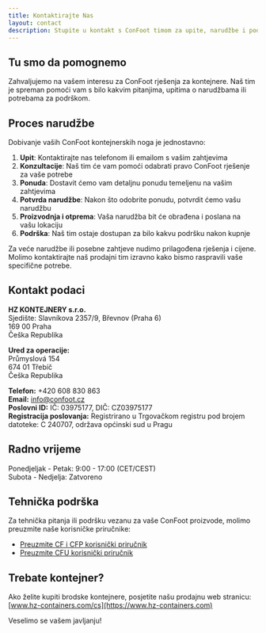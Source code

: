 ```yaml
---
title: Kontaktirajte Nas
layout: contact
description: Stupite u kontakt s ConFoot timom za upite, narudžbe i podršku.
---
```


## Tu smo da pomognemo

Zahvaljujemo na vašem interesu za ConFoot rješenja za kontejnere. Naš tim je spreman pomoći vam s bilo kakvim pitanjima, upitima o narudžbama ili potrebama za podrškom.

## Proces narudžbe

Dobivanje vaših ConFoot kontejnerskih noga je jednostavno:

1. **Upit**: Kontaktirajte nas telefonom ili emailom s vašim zahtjevima
2. **Konzultacije**: Naš tim će vam pomoći odabrati pravo ConFoot rješenje za vaše potrebe
3. **Ponuda**: Dostavit ćemo vam detaljnu ponudu temeljenu na vašim zahtjevima
4. **Potvrda narudžbe**: Nakon što odobrite ponudu, potvrdit ćemo vašu narudžbu
5. **Proizvodnja i otprema**: Vaša narudžba bit će obrađena i poslana na vašu lokaciju
6. **Podrška**: Naš tim ostaje dostupan za bilo kakvu podršku nakon kupnje

Za veće narudžbe ili posebne zahtjeve nudimo prilagođena rješenja i cijene. Molimo kontaktirajte naš prodajni tim izravno kako bismo raspravili vaše specifične potrebe.

## Kontakt podaci

**HZ KONTEJNERY s.r.o.**  
Sjedište: Slavníkova 2357/9, Břevnov (Praha 6)  
169 00 Praha  
Češka Republika

**Ured za operacije:**  
Průmyslová 154  
674 01 Třebíč  
Češka Republika

**Telefon:** +420 608 830 863  
**Email:** [info@confoot.cz](mailto:info@confoot.cz)  
**Poslovni ID:** IČ: 03975177, DIČ: CZ03975177  
**Registracija poslovanja:** Registrirano u Trgovačkom registru pod brojem datoteke: C 240707, održava općinski sud u Pragu

## Radno vrijeme

Ponedjeljak - Petak: 9:00 - 17:00 (CET/CEST)  
Subota - Nedjelja: Zatvoreno

## Tehnička podrška

Za tehnička pitanja ili podršku vezanu za vaše ConFoot proizvode, molimo preuzmite naše korisničke priručnike:
- [Preuzmite CF i CFP korisnički priručnik](/wp-content/uploads/2021/07/confoot_navod-k-pouziti_CZ.pdf)
- [Preuzmite CFU korisnički priručnik](/wp-content/uploads/2022/02/confoot_CFU_navod-k-pouziti_CZ.pdf)

## Trebate kontejner?

Ako želite kupiti brodske kontejnere, posjetite našu prodajnu web stranicu:
[www.hz-containers.com/cs](https://www.hz-containers.com)

Veselimo se vašem javljanju!